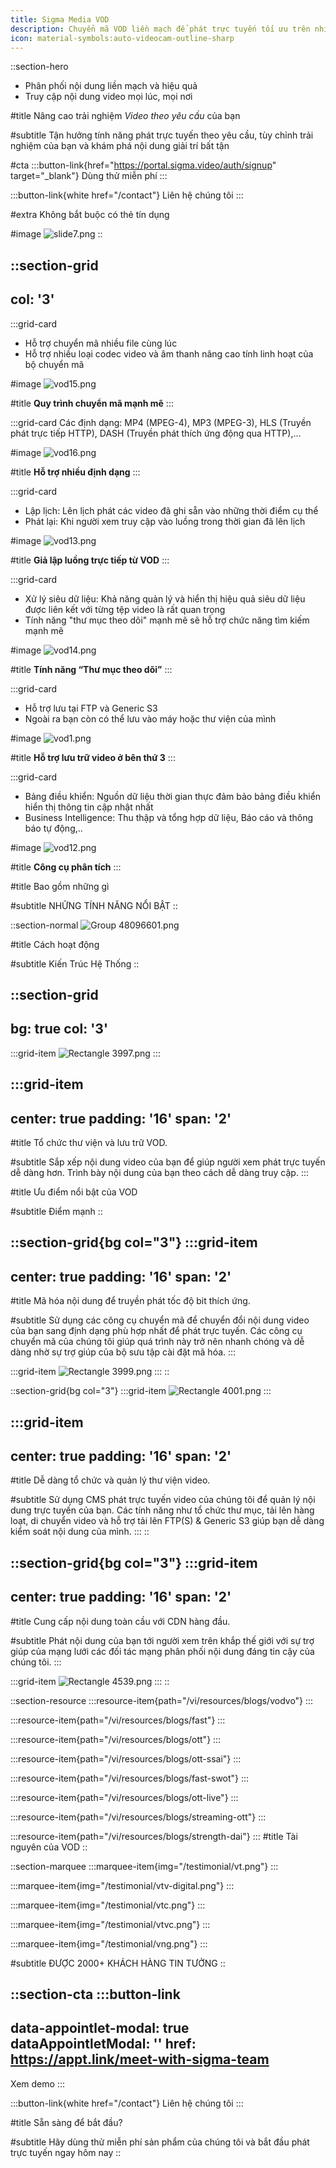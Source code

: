 ```yaml
---
title: Sigma Media VOD
description: Chuyển mã VOD liền mạch để phát trực tuyến tối ưu trên nhiều nền tảng khác nhau.
icon: material-symbols:auto-videocam-outline-sharp
---
```


::section-hero
- Phân phối nội dung liền mạch và hiệu quả
- Truy cập nội dung video mọi lúc, mọi nơi

#title
Nâng cao trải nghiệm _Video theo yêu cầu_ của bạn

#subtitle
Tận hưởng tính năng phát trực tuyến theo yêu cầu, tùy chỉnh trải nghiệm của bạn và khám phá nội dung giải trí bất tận

#cta
  :::button-link{href="https://portal.sigma.video/auth/signup" target="_blank"}
  Dùng thử miễn phí
  :::

  :::button-link{white href="/contact"}
  Liên hệ chúng tôi
  :::

#extra
Không bắt buộc có thẻ tín dụng

#image
![slide7.png](/VOD/slide7.png)
::

::section-grid
---
col: '3'
---
  :::grid-card
  - Hỗ trợ chuyển mã nhiều file cùng lúc
  - Hỗ trợ nhiều loại codec video và âm thanh nâng cao tính linh hoạt của bộ chuyển mã
  
  #image
  ![vod15.png](/VOD/vod15.png)
  
  #title
  **Quy trình chuyển mã mạnh mẽ**
  :::

  :::grid-card
  Các định dạng: MP4 (MPEG-4), MP3 (MPEG-3), HLS (Truyền phát trực tiếp HTTP), DASH (Truyền phát thích ứng động qua HTTP),...
  
  #image
  ![vod16.png](/VOD/vod16.png)
  
  #title
  **Hỗ trợ nhiều định dạng**
  :::

  :::grid-card
  - Lập lịch: Lên lịch phát các video đã ghi sẵn vào những thời điểm cụ thể
  - Phát lại: Khi người xem truy cập vào luồng trong thời gian đã lên lịch
  
  #image
  ![vod13.png](/VOD/vod13.png)
  
  #title
  **Giả lập luồng trực tiếp từ VOD**
  :::

  :::grid-card
  - Xử lý siêu dữ liệu: Khả năng quản lý và hiển thị hiệu quả siêu dữ liệu được liên kết với từng tệp video là rất quan trọng
  - Tính năng "thư mục theo dõi" mạnh mẽ sẽ hỗ trợ chức năng tìm kiếm mạnh mẽ
  
  #image
  ![vod14.png](/VOD/vod14.png)
  
  #title
  **Tính năng “Thư mục theo dõi”**
  :::

  :::grid-card
  - Hỗ trợ lưu tại FTP và Generic S3
  - Ngoài ra bạn còn có thể lưu vào máy hoặc thư viện của mình
  
  #image
  ![vod1.png](/VOD/vod1.png)
  
  #title
  **Hỗ trợ lưu trữ video ở bên thứ 3**
  :::

  :::grid-card
  - Bảng điều khiển: Nguồn dữ liệu thời gian thực đảm bảo bảng điều khiển hiển thị thông tin cập nhật nhất
  - Business Intelligence: Thu thập và tổng hợp dữ liệu, Báo cáo và thông báo tự động,..
  
  #image
  ![vod12.png](/VOD/vod12.png)
  
  #title
  **Công cụ phân tích**
  :::

#title
Bao gồm những gì

#subtitle
NHỮNG TÍNH NĂNG NỔI BẬT
::

::section-normal
![Group 48096601.png](/VOD/Group%2048096601.png)

#title
Cách hoạt động

#subtitle
Kiến Trúc Hệ Thống
::

::section-grid
---
bg: true
col: '3'
---
  :::grid-item
  ![Rectangle 3997.png](/VOD/Rectangle%203997.png)
  :::

  :::grid-item
  ---
  center: true
  padding: '16'
  span: '2'
  ---
  #title
  Tổ chức thư viện và lưu trữ VOD.
  
  #subtitle
  Sắp xếp nội dung video của bạn để giúp người xem phát trực tuyến dễ dàng hơn. Trình bày nội dung của bạn theo cách dễ dàng truy cập.
  :::

#title
Ưu điểm nổi bật của VOD

#subtitle
Điểm mạnh
::

::section-grid{bg col="3"}
  :::grid-item
  ---
  center: true
  padding: '16'
  span: '2'
  ---
  #title
  Mã hóa nội dung để truyền phát tốc độ bit thích ứng.
  
  #subtitle
  Sử dụng các công cụ chuyển mã để chuyển đổi nội dung video của bạn sang định dạng phù hợp nhất để phát trực tuyến. Các công cụ chuyển mã của chúng tôi giúp quá trình này trở nên nhanh chóng và dễ dàng nhờ sự trợ giúp của bộ sưu tập cài đặt mã hóa.
  :::

  :::grid-item
  ![Rectangle 3999.png](/VOD/Rectangle%203999.png)
  :::
::

::section-grid{bg col="3"}
  :::grid-item
  ![Rectangle 4001.png](/VOD/Rectangle%204001.png)
  :::

  :::grid-item
  ---
  center: true
  padding: '16'
  span: '2'
  ---
  #title
  Dễ dàng tổ chức và quản lý thư viện video.
  
  #subtitle
  Sử dụng CMS phát trực tuyến video của chúng tôi để quản lý nội dung trực tuyến của bạn. Các tính năng như tổ chức thư mục, tải lên hàng loạt, di chuyển video và hỗ trợ tải lên FTP(S) & Generic S3 giúp bạn dễ dàng kiểm soát nội dung của mình.
  :::
::

::section-grid{bg col="3"}
  :::grid-item
  ---
  center: true
  padding: '16'
  span: '2'
  ---
  #title
  Cung cấp nội dung toàn cầu với CDN hàng đầu.
  
  #subtitle
  Phát nội dung của bạn tới người xem trên khắp thế giới với sự trợ giúp của mạng lưới các đối tác mạng phân phối nội dung đáng tin cậy của chúng tôi.
  :::

  :::grid-item
  ![Rectangle 4539.png](/VOD/Rectangle%204539.png)
  :::
::

::section-resource
  :::resource-item{path="/vi/resources/blogs/vodvo"}
  :::

  :::resource-item{path="/vi/resources/blogs/fast"}
  :::

  :::resource-item{path="/vi/resources/blogs/ott"}
  :::

  :::resource-item{path="/vi/resources/blogs/ott-ssai"}
  :::

  :::resource-item{path="/vi/resources/blogs/fast-swot"}
  :::

  :::resource-item{path="/vi/resources/blogs/ott-live"}
  :::

  :::resource-item{path="/vi/resources/blogs/streaming-ott"}
  :::

  :::resource-item{path="/vi/resources/blogs/strength-dai"}
  :::
#title
Tài nguyên của VOD
::

::section-marquee
  :::marquee-item{img="/testimonial/vt.png"}
  :::

  :::marquee-item{img="/testimonial/vtv-digital.png"}
  :::

  :::marquee-item{img="/testimonial/vtc.png"}
  :::

  :::marquee-item{img="/testimonial/vtvc.png"}
  :::

  :::marquee-item{img="/testimonial/vng.png"}
  :::

#subtitle
ĐƯỢC 2000+ KHÁCH HÀNG TIN TƯỞNG
::

::section-cta
  :::button-link
  ---
  data-appointlet-modal: true
  dataAppointletModal: ''
  href: https://appt.link/meet-with-sigma-team
  ---
  Xem demo
  :::

  :::button-link{white href="/contact"}
  Liên hệ chúng tôi
  :::

#title
Sẵn sàng để bắt đầu?

#subtitle
Hãy dùng thử miễn phí sản phẩm của chúng tôi và bắt đầu phát trực tuyến ngay hôm nay
::
